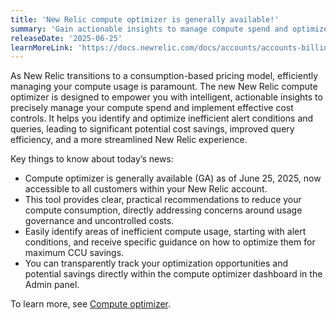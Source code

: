 ```yaml
---
title: 'New Relic compute optimizer is generally available!'
summary: 'Gain actionable insights to manage compute spend and optimize your New Relic usage with the new compute optimizer.'
releaseDate: '2025-06-25'
learnMoreLink: 'https://docs.newrelic.com/docs/accounts/accounts-billing/new-relic-one-pricing-billing/compute-optimizer'
---
```


As New Relic transitions to a consumption-based pricing model, efficiently managing your compute usage is paramount. The new New Relic compute optimizer is designed to empower you with intelligent, actionable insights to precisely manage your compute spend and implement effective cost controls. It helps you identify and optimize inefficient alert conditions and queries, leading to significant potential cost savings, improved query efficiency, and a more streamlined New Relic experience.

Key things to know about today’s news:
- Compute optimizer is generally available (GA) as of June 25, 2025, now accessible to all customers within your New Relic account.
- This tool provides clear, practical recommendations to reduce your compute consumption, directly addressing concerns around usage governance and uncontrolled costs.
- Easily identify areas of inefficient compute usage, starting with alert conditions, and receive specific guidance on how to optimize them for maximum CCU savings.
- You can transparently track your optimization opportunities and potential savings directly within the compute optimizer dashboard in the Admin panel.

To learn more, see [Compute optimizer](/docs/accounts/accounts-billing/new-relic-one-pricing-billing/compute-optimizer).